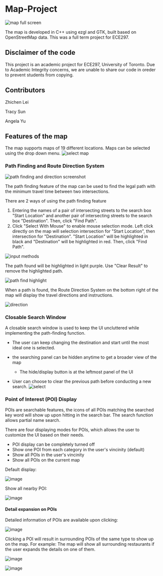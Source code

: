 # Map-Project
![map full screen](https://user-images.githubusercontent.com/109006994/193184076-7a29cbc1-7d50-448c-bd2e-cda07f008785.png)

The map is developed in C++ using ezgl and GTK, built based on OpenStreetMap data. This was a full term project for ECE297. 

## Disclaimer of the code

This project is an academic project for ECE297, University of Toronto. Due to Academic Integrity concerns, we are unable to share our code in oreder to prevent students from copying.

## Contributors
Zhichen Lei

Tracy Sun

Angela Yu

## Features of the map

The map supports maps of 19 different locations. Maps can be selected using the drop down menu.
![select map](https://user-images.githubusercontent.com/109006994/193500005-7b53796a-0656-449d-a937-8aa443799860.png)

### Path Finding and Route Direction System

![path finding and direction screenshot](https://user-images.githubusercontent.com/109006994/193185113-7f9417a5-4546-45e1-b837-dc23156bd57f.png)

The path finding feature of the map can be used to find the legal path with the minimum travel time between two intersections. 

There are 2 ways of using the path finding feature
1. Entering the names of a pair of intersecting streets to the search box "Start Location" and another pair of intersecting streets to the search box "Destination". Then, click "Find Path". 
2. Click "Select With Mouse" to enable mouse selection mode. Left click directly on the map will selection intersection for "Start Location", then intersection for "Destination". "Start Location" will be highlighted in black and "Destination" will be highlighted in red. Then, click "Find Path".

![input methods](https://user-images.githubusercontent.com/109006994/193187090-a0ca24f9-4ec2-470c-ac3d-09f5ea623997.png)

The path found will be highlighted in light purple. Use "Clear Result" to remove the highlighted path.

![path find highlight](https://user-images.githubusercontent.com/109006994/193189139-70a5af30-e34d-4d4b-ae85-0964b48ca199.png)

When a path is found, the Route Direction System on the bottom right of the map will display the travel directions and instructions. 

![direction](https://user-images.githubusercontent.com/109006994/193185500-dcbad71f-681c-40a5-aeea-391e3d88bf4f.png)

### Closable Search Window
A closable search window is used to keep the UI uncluttered while implementing the path-finding function. 

* The user can keep changing the destination and start until the most ideal one is selected. 

* the searching panel can be hidden anytime to get a broader view of the map

    * The hide/display button is at the leftmost panel of the UI

* User can choose to clear the previous path before conducting a new search. 
![select](https://user-images.githubusercontent.com/100390810/194931273-c0809d61-51b6-4c82-a50d-d8a637ecf772.gif)

### Point of Interest (POI) Display

POIs are searchable features, the icons of all POIs matching the searched key word will show up upon hitting <Enter> in the search bar. The search function allows partial name search.

There are four displaying modes for POIs, which allows the user to customize the UI based on their needs.

* POI display can be completely turned off
* Show one POI from each category in the user's vincinity (default)
* Show all POIs in the user's vincinity
* Show all POIs on the current map

Default display:

![image](https://user-images.githubusercontent.com/71286356/195718267-3d6ec00b-1820-4388-85a3-524d549b4d3d.png) 


Show all nearby POI:

![image](https://user-images.githubusercontent.com/71286356/195718285-851acc77-a318-4dbc-aa9d-4cb2aec615e3.png) 

#### Detail expansion on POIs
Detailed information of POIs are available upon clicking:

![image](https://user-images.githubusercontent.com/71286356/195718398-e2e6300a-fe6c-41a0-93a5-9fa2de888b3d.png) 

Clicking a POI will result in surrounding POIs of the same type to show up on the map.
For example: The map will show all surrounding restaurants if the user expands the details on one of them.

![image](https://user-images.githubusercontent.com/71286356/195720817-ea5fe445-89df-4bc9-bbed-e052e0efaf6f.png)

![image](https://user-images.githubusercontent.com/71286356/195721463-3b2f8356-38cc-48f9-9e5a-93d1ec85d754.png)








